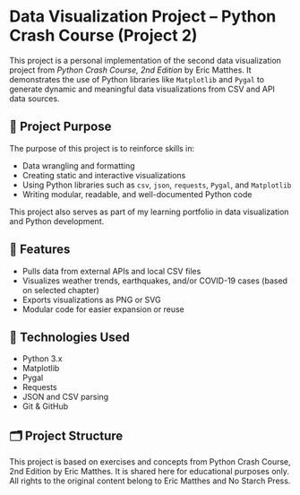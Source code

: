 # Data Visualization Project – Python Crash Course (Project 2)

This project is a personal implementation of the second data visualization project from *Python Crash Course, 2nd Edition* by Eric Matthes. It demonstrates the use of Python libraries like `Matplotlib` and `Pygal` to generate dynamic and meaningful data visualizations from CSV and API data sources.

## 📌 Project Purpose

The purpose of this project is to reinforce skills in:
- Data wrangling and formatting
- Creating static and interactive visualizations
- Using Python libraries such as `csv`, `json`, `requests`, `Pygal`, and `Matplotlib`
- Writing modular, readable, and well-documented Python code

This project also serves as part of my learning portfolio in data visualization and Python development.

## 🧪 Features

- Pulls data from external APIs and local CSV files
- Visualizes weather trends, earthquakes, and/or COVID-19 cases (based on selected chapter)
- Exports visualizations as PNG or SVG
- Modular code for easier expansion or reuse

## 🧰 Technologies Used

- Python 3.x
- Matplotlib
- Pygal
- Requests
- JSON and CSV parsing
- Git & GitHub

## 🗂️ Project Structure



This project is based on exercises and concepts from Python Crash Course, 2nd Edition by Eric Matthes. It is shared here for educational purposes only. All rights to the original content belong to Eric Matthes and No Starch Press.
